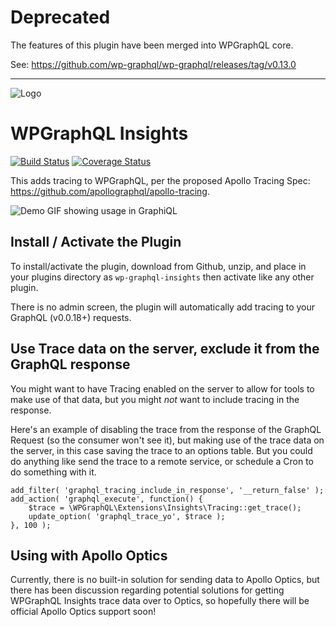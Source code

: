 # Deprecated

The features of this plugin have been merged into WPGraphQL core. 

See: https://github.com/wp-graphql/wp-graphql/releases/tag/v0.13.0

----


![Logo](https://www.wpgraphql.com/wp-content/uploads/2017/06/wpgraphql-logo-e1502819081849.png)

# WPGraphQL Insights

[![Build Status](https://travis-ci.org/wp-graphql/wp-graphql-insights.svg?branch=master)](https://travis-ci.org/wp-graphql/wp-graphql-insights)
[![Coverage Status](https://coveralls.io/repos/github/wp-graphql/wp-graphql-insights/badge.svg?branch=master)](https://coveralls.io/github/wp-graphql/wp-graphql-insights?branch=master)

This adds tracing to WPGraphQL, per the proposed Apollo Tracing Spec: https://github.com/apollographql/apollo-tracing.

![Demo GIF showing usage in GraphiQL](https://github.com/wp-graphql/wp-graphql-insights/blob/master/img/wp-graphql-insights-tracing-demo.gif)

## Install / Activate the Plugin

To install/activate the plugin, download from Github, unzip, and place in your plugins directory as `wp-graphql-insights` 
then activate like any other plugin.

There is no admin screen, the plugin will automatically add tracing to your GraphQL (v0.0.18+) requests. 

## Use Trace data on the server, exclude it from the GraphQL response

You might want to have Tracing enabled on the server to allow for tools to make use of that data, but you might *_not_* 
want to include tracing in the response. 

Here's an example of disabling the trace from the response of the GraphQL Request (so the consumer won't see it), but 
making use of the trace data on the server, in this case saving the trace to an options table. But you could do anything 
like send the trace to a remote service, or schedule a Cron to do something with it.

```
add_filter( 'graphql_tracing_include_in_response', '__return_false' );
add_action( 'graphql_execute', function() {
	$trace = \WPGraphQL\Extensions\Insights\Tracing::get_trace();
	update_option( 'graphql_trace_yo', $trace );
}, 100 );
```

## Using with Apollo Optics

Currently, there is no built-in solution for sending data to Apollo Optics, but there has been discussion regarding 
potential solutions for getting WPGraphQL Insights trace data over to Optics, so hopefully there will be official 
Apollo Optics support soon!
